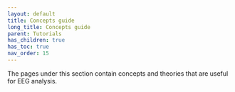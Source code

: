 ```yaml
---
layout: default
title: Concepts guide
long_title: Concepts guide
parent: Tutorials
has_children: true
has_toc: true
nav_order: 15
---
```

The pages under this section contain concepts and theories that are useful for EEG analysis. 
